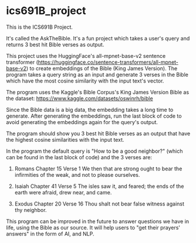 # ics691B_project

This is the ICS691B Project. 

It's called the AskTheBible. It's a fun project which takes a user's query and returns 3 best hit Bible verses as output. 

This project uses the HuggingFace's all-mpnet-base-v2 sentence transformer (https://huggingface.co/sentence-transformers/all-mpnet-base-v2) to create embeddings of the Bible (King James Version). The program takes a query string as an input and generate 3 verses in the Bible which have the most cosine similarity with the input text's vector. 

The program uses the Kaggle's Bible Corpus's King James Version Bible as the dataset:
https://www.kaggle.com/datasets/oswinrh/bible

Since the Bible data is a big data, the embedding takes a long time to generate. After generating the embeddings, run the last block of code to avoid generating the embeddings again for the query's output. 

The program should show you 3 best hit Bible verses as an output that have the highest cosine similarities with the input text. 

In the program the default query is "How to be a good neighbor?" (which can be found in the last block of code) and the 3 verses are:

1) Romans
Chapter 15 Verse 1
We then that are strong ought to bear the infirmities of the weak, and not to please ourselves.

2) Isaiah
Chapter 41 Verse 5
The isles saw it, and feared; the ends of the earth were afraid, drew near, and came.

3) Exodus
Chapter 20 Verse 16
Thou shalt not bear false witness against thy neighbor.

This program can be improved in the future to answer questions we have in life, using the Bible as our source. It will help users to "get their prayers' answers" in the form of AI, and NLP. 
